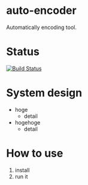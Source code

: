 # auto-encoder

Automatically encoding tool.

# Status

[![Build Status](https://travis-ci.org/dodo5522/auto_encoder.svg?branch=master)](https://travis-ci.org/dodo5522/auto_encoder)

# System design

* hoge
    * detail
* hogehoge
    * detail

# How to use

1. install
2. run it

